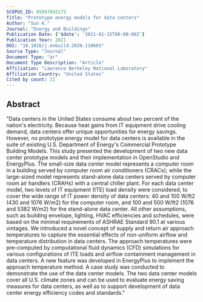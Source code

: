 ```yaml
---
SCOPUS_ID: 85097045173
Title: "Prototype energy models for data centers"
Author: "Sun K."
Journal: "Energy and Buildings"
Publication Date: {'$date': '2021-01-15T00:00:00Z'}
Publication Year: 2021
DOI: "10.1016/j.enbuild.2020.110603"
Source Type: "Journal"
Document Type: "ar"
Document Type Description: "Article"
Affiliation: "Lawrence Berkeley National Laboratory"
Affiliation Country: "United States"
Cited by count: 21
---
```


## Abstract
"Data centers in the United States consume about two percent of the nation's electricity. Because heat gains from IT equipment drive cooling demand, data centers offer unique opportunities for energy savings. However, no prototype energy model for data centers is available in the suite of existing U.S. Department of Energy's Commercial Prototype Building Models. This study presented the development of two new data center prototype models and their implementation in OpenStudio and EnergyPlus. The small-size data center model represents a computer room in a building served by computer room air conditioners (CRACs); while the large-sized model represents stand-alone data centers served by computer room air handlers (CRAHs) with a central chiller plant. For each data center model, two levels of IT equipment (ITE) load density were considered, to cover the wide range of IT power density of data centers: 40 and 100 W/ft2 (430 and 1076 W/m2) for the computer room, and 100 and 500 W/ft2 (1076 and 5382 W/m2) for the stand-alone data center. All other assumptions, such as building envelope, lighting, HVAC efficiencies and schedules, were based on the minimal requirements of ASHRAE Standard 90.1 at various vintages. We introduced a novel concept of supply and return air approach temperatures to capture the essential effects of non-uniform airflow and temperature distribution in data centers. The approach temperatures were pre-computed by computational fluid dynamics (CFD) simulations for various configurations of ITE loads and airflow containment management in data centers. A new feature was developed in EnergyPlus to implement the approach temperature method. A case study was conducted to demonstrate the use of the data center models. The two data center models cover all U.S. climate zones and can be used to evaluate energy saving measures for data centers, as well as to support development of data center energy efficiency codes and standards."
